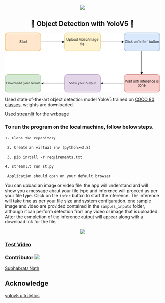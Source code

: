 <p align="center">
<img src="https://forthebadge.com/images/badges/made-with-python.svg" >
</p>


<h2 align="center">
 🤖 Object Detection with YoloV5 🤖 
 </h2>

<p align="center">
<img align="center" src="diagram_yolo.png" >
</p>

Used state-of-the-art object detection model YoloV5   trained on [COCO 80 classes](https://github.com/ultralytics/yolov5/blob/master/data/coco.yaml), weights are downloaded. 

Used [streamlit](https://streamlit.io/) for the webpage

### To run the program on the local machine, follow below steps.
``` 1. Clone the repository ```

``` 2. Create an virtual env (python>=3.8)```

``` 3. pip install -r requirements.txt``` 

``` 4. streamlit run st.py ```

``` Application should open on your default browser```


You can upload an image or video file, the app will understand and will show you a message about your file type and inference will proceed as per your file type. Click on the `infer` button to start the inference. The inference will take time as per your file size and system configuration.
one sample image and video are provided contained in the `samples_inputs` folder, although it can perform detection from any video or image that is uploaded.
After the completion of the inference output will appear along with a download link for the file.


<p align="center">
<img align="center" src="scrren.jpg" >
</p>

### [Test Video](https://www.youtube.com/watch?v=lLWXCNhjrUA&ab_channel=SubhabrataNath)

### Contributor <img src="https://media3.giphy.com/media/1wrgDc6j07hAlM7Jml/giphy.gif?cid=790b7611e3af35beee6df1266c31edcabc53abfbbb82854c&rid=giphy.gif&ct=g" width="30"> 

[Subhabrata Nath](https://www.linkedin.com/in/subhabrata-nath-181375115/)

## Acknowledge 
[yolov5 ultralytics](https://github.com/ultralytics/yolov5) 
